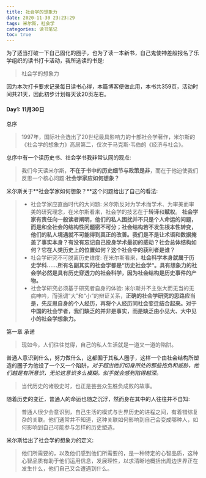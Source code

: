 ```yaml
---
title: 社会学的想象力
date: 2020-11-30 23:23:29
tags: 米尔斯，社会学 
categories: 读书笔记 
toc: true 
---
```

为了适当打破一下自己固化的圈子，也为了读一本新书，自己鬼使神差般报名了乐学组织的读书打卡活动，我所选读的书是:
> 社会学的想象力 

因为本次打卡要求记录每日读书心得，本篇博客便做此用，本书共359页，活动时间共21天，因此初步计划每天读20页左右。<!--more--> 

#### Day1: 11月30日 
总序
> 1997年，国际社会选出了20世纪最具影响力的十部社会学著作，米尔斯的 《社会学的想象力》高居第二，仅次于马克斯$\cdot$韦伯的《经济与社会》。

总序中有一个读历史书、社会学书我非常认同的观点: 
> 我们今天读米尔斯，**不在于书中的历史细节与政策是非**，而在于他迫使我们反思一个核心问题:**社会学家应如何想象？**

米尔斯关于**社会学家如何想象？**这个问题给出了自己的看法: 
> - 社会学家应直面时代的大问题: 米尔斯反对为学术而学术、为审美而审美的研究理念，在米尔斯看来，社会学的技艺在于**转译**和**赋权**。 **社会学家有责任向一般读者阐明，他们的私人困扰并不只是个人命运的问题，而是和全社会的结构性问题密不可分；社会结构若不发生根本性转变，他们的私人境遇就不可能得到真正的改善。我们是不是让术语和数据掩盖了事实本身？有没有忘记自己投身学术最初的感动？社会总体结构如何？它在人类历史上的位置如何？这个社会中的获利者是谁？** 
> - 社会学研究不可脱离历史维度: 在米尔斯看来，**社会科学本身就属于历史学科......所有名副其实的社会学都是“历史社会学“。具有想象力的社会学必然是具有历史穿透力的社会科学，因为社会结构是历史事件的产物。**  
> - 社会学研究必须基于研究者自身的体验: 米尔斯并不主张大而无当的无病呻吟，而强调“大”和“小”的辩证关系，**正确的社会学研究的思路应当是，先反思自身的个人经历，再将个人经历同社会变迁结合起来。**对于中国的社会学者，我们缺乏的并非是事实，而是缺乏**由小见大、大中见小的社会学想象力。**


第一章 承诺 
> 现如今，人们往往觉得，自己的私人生活就是一道又一道的陷阱。

普通人意识到什么，努力做什么，这都囿于其私人圈子，这样一个由社会结构所塑造的圈子为他设了一个又一个陷阱，*对于超出他们切身所处的那些抱负和威胁，他们越是有所意识，无论这意识多么模糊。似乎就会感到陷得越深。* 

> 当代历史的诸般史时，也正是芸芸众生胜负成败的故事。

随着历史的变迁，普通人的命运也随之沉浮，然而身在其中的人往往并不自知:
> 普通人很少会意识到，自己生活的模式与世界历史的进程之间，有着错综复杂的关联。他们通常并不知道，这种关联如何影响到自己会变成哪种人，如何影响到自己可能参与怎样的历史塑造。 

米尔斯给出了社会学的想象力的定义:
> 他们所需要的，以及他们感到他们所需要的，是一种特定的心智品质，这种心智品质有助于他们运用信息，发展理性，以求清晰地概括出周边世界正在发生什么，他们自己又会遭遇到什么。
